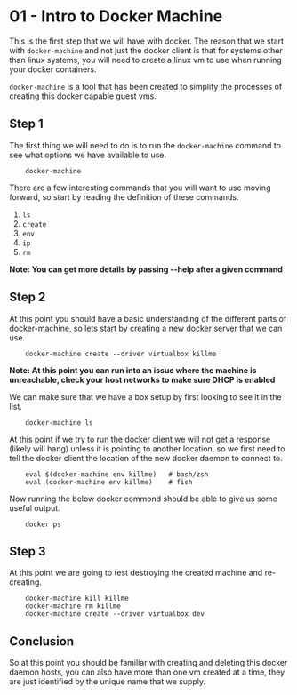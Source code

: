 01 - Intro to Docker Machine
===================================================

This is the first step that we will have with docker.  The reason that we start with `docker-machine` and not just
the docker client is that for systems other than linux systems, you will need to create a linux vm to use when
running your docker containers.   

`docker-machine` is a tool that has been created to simplify the processes of creating this docker capable
guest vms.    

## Step 1

The first thing we will need to do is to run the `docker-machine` command to see what options we have available to use.   

        docker-machine

There are a few interesting commands that you will want to use moving forward, so start by 
reading the definition of these commands.   

1. `ls`
2. `create`
3. `env`
4. `ip`
5. `rm`

**Note: You can get more details by passing --help after a given command** 

## Step 2

At this point you should have a basic understanding of the different parts of docker-machine, so lets start 
by creating a new docker server that we can use.   

        docker-machine create --driver virtualbox killme

**Note: At this point you can run into an issue where the machine is unreachable, check your host networks to
make sure DHCP is enabled**

We can make sure that we have a box setup by first looking to see it in the list.   

        docker-machine ls

At this point if we try to run the docker client we will not get a response (likely will hang) unless it is
pointing to another location, so we first need to tell the docker client the location of the new docker
daemon to connect to.   

        eval $(docker-machine env killme)   # bash/zsh
        eval (docker-machine env killme)    # fish

Now running the below docker commond should be able to give us some useful output.   

        docker ps

## Step 3

At this point we are going to test destroying the created machine and re-creating.  

        docker-machine kill killme
        docker-machine rm killme
        docker-machine create --driver virtualbox dev

## Conclusion

So at this point you should be familiar with creating and deleting this docker daemon hosts, you can also have more
than one vm created at a time, they are just identified by the unique name that we supply.    



